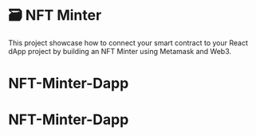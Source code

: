 # 🗃 NFT Minter 

This project showcase how to connect your smart contract to your React dApp project by building an NFT Minter using Metamask and Web3.
# NFT-Minter-Dapp
# NFT-Minter-Dapp
